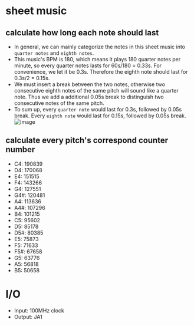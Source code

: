 # sheet music
## calculate how long each note should last
 - In general, we can mainly categorize the notes in this sheet music into `quarter notes` and `eighth notes`.
 - This music's BPM is 180, which means it plays 180 quarter notes per minute, so every quarter notes lasts for 60s/180 = 0.33s. For convenience, we let it be 0.3s. Therefore the eighth note should last for 0.3s/2 = 0.15s. 
 - We must insert a break between the two notes, otherwise two consecutive eighth notes of the same pitch will sound like a quarter note. Thus we add a additional 0.05s break to distinguish two consecutive notes of the same pitch.
 - To sum up, every `quarter note` would last for 0.3s, followed by 0.05s break. Every `eighth note` would last for 0.15s, followed by 0.05s break.
![image](https://github.com/xyth0rn/NCTU_DigitalLab_Mario/assets/167954410/852b3ee5-d846-442b-abe8-6c2203a4c951)
## calculate every pitch's correspond counter number

- C4: 190839
- D4: 170068
- E4: 151515
- F4: 143266
- G4: 127551
- G4#: 120481
- A4: 113636
- A4#: 107296
- B4: 101215
- C5: 95602
- D5: 85178
- D5#: 80385
- E5: 75873
- F5: 71633
- F5#: 67658
- G5: 63776
- A5: 56818
- B5: 50658
# I/O
- Input: 100MHz clock
- Output: JA1
